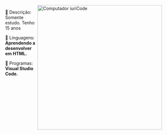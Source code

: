 <img src="https://www.gov.br/infraestrutura/pt-br/centrais-de-conteudo/coffee-clipart-7-png" min-width="400px" max-width="400px" width="400px" align="right" alt="Computador iuriCode">

<p align="left"> 
  🥶 Descrição: Somente estudo. Tenho 15 anos 
</p>

<p align="left">
  🦄 Linguagens: <strong>Aprendendo a desenvolver em HTML.</strong>
</p>

<p align="left">
  💼 Programas: <strong>Visual Studio Code.</strong>
</p>


  

